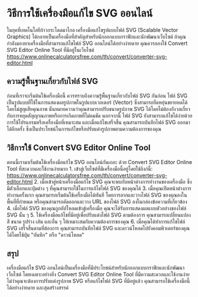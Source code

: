 วิธีการใช้เครื่องมือแก้ไข SVG ออนไลน์
=====================================

ในยุคที่เทคโนโลยีก้าวกระโดดมาไกล เครื่องมือแก้ไขรูปแบบไฟล์ SVG (Scalable Vector Graphics) ได้กลายเป็นเครื่องมือที่สำคัญสำหรับนักออกแบบกราฟิกและนักพัฒนาเว็บไซต์ ถ้าคุณกำลังมองหาเครื่องมือที่สามารถแก้ไขไฟล์ SVG ออนไลน์ได้อย่างง่ายดาย คุณควรลองใช้ Convert SVG Editor Online Tool ที่มีอยู่ในเว็บไซต์ <https://www.onlinecalculatorsfree.com/th/convert/converter-svg-editor.html>

ความรู้พื้นฐานเกี่ยวกับไฟล์ SVG
-------------------------------

ก่อนที่เราจะเริ่มต้นใช้เครื่องมือนี้ ควรทราบถึงความรู้พื้นฐานเกี่ยวกับไฟล์ SVG กันก่อน ไฟล์ SVG เป็นรูปแบบที่ใช้ในการแสดงผลรูปภาพในรูปแบบเวกเตอร์ (Vector) ซึ่งสามารถยืดหยุ่นขยายหดได้โดยไม่สูญเสียคุณภาพ นั่นหมายความว่าคุณสามารถปรับขนาดรูปภาพ SVG ได้โดยไม่ต้องกังวลเกี่ยวกับการหยุดสัญญาณภาพหรือการเกิดภาพที่ไม่คมชัด นอกจากนี้ ไฟล์ SVG ยังสามารถแก้ไขได้ง่ายด้วยการใช้โปรแกรมหรือเครื่องมือที่เหมาะสม และเมื่อแก้ไขเสร็จสิ้น คุณสามารถบันทึกไฟล์ SVG ออกมาได้อีกครั้ง ซึ่งเป็นประโยชน์ในการแก้ไขหรือปรับแต่งรูปภาพตามความต้องการของคุณ

วิธีการใช้ Convert SVG Editor Online Tool
-----------------------------------------

ตอนนี้เรามาเริ่มต้นใช้เครื่องมือแก้ไข SVG ออนไลน์กันเถอะ ด้วย Convert SVG Editor Online Tool ที่สะดวกและใช้งานง่ายมาก 1. เข้าสู่เว็บไซต์ที่มีเครื่องมือนี้อยู่โดยใช้ลิงก์นี้: <https://www.onlinecalculatorsfree.com/th/convert/converter-svg-editor.html>
2. เมื่อเข้าสู่หน้าเครื่องมือแก้ไข SVG คุณจะพบกับหน้าต่างการทำงานของเครื่องมือ ซึ่งมีตัวเลือกและปุ่มต่าง ๆ ที่คุณสามารถใช้ในการแก้ไขไฟล์ SVG ของคุณได้
3. เมื่อคุณเปิดหน้าต่างการทำงานครั้งแรก คุณสามารถเริ่มต้นใช้เครื่องมือได้ทันที โดยการลากและวางไฟล์ SVG ของคุณลงในพื้นที่ที่กำหนด หรือคุณสามารถคัดลอกและวาง URL ของไฟล์ SVG ลงในกล่องข้อความที่เกี่ยวข้อง
4. เมื่อไฟล์ SVG ของคุณถูกอัปโหลดเข้าสู่เครื่องมือ คุณจะได้รับการแสดงผลแบบตัวอย่างของไฟล์ SVG นั้น ๆ
5. ใช้เครื่องมือแก้ไขที่มีอยู่เพื่อปรับแต่งไฟล์ SVG ตามต้องการ คุณสามารถเปลี่ยนแปลงสี ขนาด รูปร่าง เส้น และอื่น ๆ ให้เหมาะสมกับความต้องการของคุณ
6. เมื่อคุณได้ทำการแก้ไขไฟล์ SVG เสร็จสิ้นตามที่ต้องการ คุณสามารถบันทึกไฟล์ SVG และดาวน์โหลดไปยังคอมพิวเตอร์ของคุณได้โดยใช้ปุ่ม "บันทึก" หรือ "ดาวน์โหลด"

สรุป
----

เครื่องมือแก้ไข SVG ออนไลน์เป็นเครื่องมือที่มีประโยชน์สำหรับนักออกแบบกราฟิกและนักพัฒนาเว็บไซต์ โดยเฉพาะอย่างยิ่ง Convert SVG Editor Online Tool ที่มีความสะดวกและใช้งานง่าย ไม่ว่าคุณจะต้องการปรับแต่งรูปภาพ SVG หรือแก้ไขไฟล์ SVG ที่มีอยู่แล้ว คุณสามารถใช้เครื่องมือนี้ได้อย่างง่ายดาย และสุดสร้างสรรค์ 